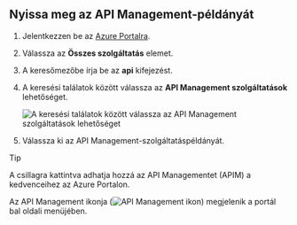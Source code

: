 ## <a name="go-to-your-api-management-instance"></a>Nyissa meg az API Management-példányát

1. Jelentkezzen be az [Azure Portalra](https://portal.azure.com). 
2. Válassza az **Összes szolgáltatás** elemet.  
3. A keresőmezőbe írja be az **api** kifejezést.
4. A keresési találatok között válassza az **API Management szolgáltatások** lehetőséget.

    ![A keresési találatok között válassza az API Management szolgáltatások lehetőséget](./media/api-management-navigate-to-instance/navigate-to-api-management-services.png)

5. Válassza ki az API Management-szolgáltatáspéldányát.

> [!TIP]
> A csillagra kattintva adhatja hozzá az API Managementet (APIM) a kedvenceihez az Azure Portalon.
>
> Az API Management ikonja (![API Management ikon](./media/api-management-navigate-to-instance/apim-icon.png)) megjelenik a portál bal oldali menüjében.
 


